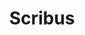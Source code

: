 ---
title: "Scribus"

info: "A free and open source desktop publishing (DTP) application, designed for layout, typesetting, and preparation of files for professional-quality image-setting equipment"

image: "https://upload.wikimedia.org/wikipedia/commons/8/85/Scribus_logo.svg"

status: "Active"

website: ["https://www.scribus.net/"]

get_it:
  - ["Authentic", "https://www.scribus.net/downloads/stable-branch/"]

description: |
  Scribus is an Open Source program that brings professional page layout to Linux, BSD UNIX, Solaris, OpenIndiana, GNU/Hurd, Mac OS X, OS/2 Warp 4, eComStation, and Windows desktops with a combination of press-ready output and new approaches to page design.
  
  Underneath a modern and user-friendly interface, Scribus supports professional [desktop publishing](/search/?category=desktop_publishing) features, such as color separations, CMYK and spot colors, ICC color management, and versatile PDF creation.
  
  Books about Scribus are available in several languages, including an official manual for v1.3, published through FLES Books in 2009.
  
  [Blog](https://rants.scribus.net/) I [Forum](http://forums.scribus.net/) I [News](https://www.scribus.net/category/news/) I [Wiki](https://wiki.scribus.net/canvas/Scribus) I [Video Tutorials](https://wiki.scribus.net/canvas/Scribus_Video_Tutorials) I [Get Stated](https://wiki.scribus.net/canvas/Get_Started_with_Scribus) I [Docs](https://wiki.scribus.net/canvas/Help:TOC) I [Mailing list](http://lists.scribus.net/mailman/listinfo) I [FAQ](https://wiki.scribus.net/canvas/Category:FAQ) I [IRC](https://webchat.freenode.net/?channels=scribus)

sysreq:
  -
    min: "Windows 2000 SP4, Windows XP, Vista or 7"
    recm: ""
  -
    min: "512MB RAM"
    recm: "1 to 2GB RAM for mac"
  -
    min: "Pentium III – 750MHz processor for Windows | PowerPC or Intel-based processor for mac"
    recm: "Dual Core Intel processors for mac"
  -
    min: "Ghostscript 8.7+ for Windows | Ghostscript 8.6+ for mac"
    recm: ""

developer: ["The Scribus Team"]

initial_release: "21 June 2003"

repository: ["https://sourceforge.net/p/scribus/trunk/ci/master/tree/"]

written_in: ["C++", "Qt"]

platform:
  - dskp:
      - ["Windows", "o"]
      - ["Linux", "o"]
      - ["macOS", "o"]
      - ["Unix(like)", "o"]

categories: ["Desktop Publishing"]

license: ["GPL v2+"]

social:
  - name: "Wikipedia"
    url: "https://en.wikipedia.org/wiki/Scribus"

source:
  description: ["https://sourceforge.net/projects/scribus/", "https://wiki.scribus.net/canvas/Books", "https://web.archive.org/web/20100106230447/http://www.flesbooks.com/scribus1.3manual/"]
  developer: ["https://wiki.scribus.net/canvas/Help:About_Scribus_Copyright"]
  initial_release: ["https://wiki.scribus.net/canvas/Help:About_Releases", "https://en.wikipedia.org/w/index.php?title=Scribus&oldid=877865744"]
  written_in: ["https://www.scribus.net/contribute/"]
  platform:
    - dskp: ["https://www.scribus.net/downloads/stable-branch/"]
  sysreq: ["https://wiki.scribus.net/canvas/Official:Windows", "https://wiki.scribus.net/canvas/Official:MacOS_Readme"]
  license: ["https://wiki.scribus.net/canvas/Help:About_Scribus_Copyright"]
  rating:
    - ["TechRadar", "e", "https://www.techradar.com/reviews/scribus"]
    - ["SourceForge", "u", "https://sourceforge.net/projects/scribus/reviews"]
    - ["G2CROWD", "u", "https://www.g2crowd.com/products/scribus/reviews"]
    - ["CNET", "u", "https://download.cnet.com/Scribus/3000-6675_4-10655204.html"]
    - ["CNET", "e", "https://download.cnet.com/Scribus/3000-6675_4-10655204.html"]
  status: ["https://wiki.scribus.net/canvas/Announcements", "https://sourceforge.net/p/scribus/activity/?page=0&limit=100#5c16e3f7ee24ca0774041f9f"]

rating:
  - name: "TechRadar"
    rate: [4.5, 5]
  - name: "SourceForge"
    rate: [4.7, 5]
    num: 143
  - name: "G2CROWD"
    rate: [4.1, 5]
    num: 16
  - name: "CNET"
    rate: [3.2, 5]
    num: 36
  - name: "CNET"
    rate: [3.5, 5]

---